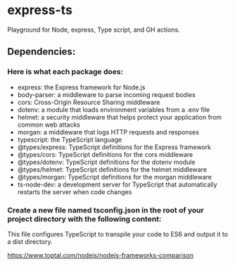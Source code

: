 # express-ts
Playground for Node, express, Type script, and GH actions.

## Dependencies:
### Here is what each package does:
- express: the Express framework for Node.js
- body-parser: a middleware to parse incoming request bodies
- cors: Cross-Origin Resource Sharing middleware
- dotenv: a module that loads environment variables from a .env file
- helmet: a security middleware that helps protect your application from common web attacks
- morgan: a middleware that logs HTTP requests and responses
- typescript: the TypeScript language
- @types/express: TypeScript definitions for the Express framework
- @types/cors: TypeScript definitions for the cors middleware
- @types/dotenv: TypeScript definitions for the dotenv module
- @types/helmet: TypeScript definitions for the helmet middleware
- @types/morgan: TypeScript definitions for the morgan middleware
- ts-node-dev: a development server for TypeScript that automatically restarts the server when code changes

### Create a new file named tsconfig.json in the root of your project directory with the following content:
This file configures TypeScript to transpile your code to ES6 and output it to a dist directory.

https://www.toptal.com/nodejs/nodejs-frameworks-comparison